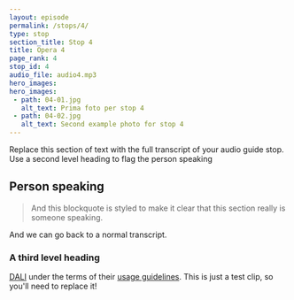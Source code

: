```yaml
---
layout: episode
permalink: /stops/4/
type: stop
section_title: Stop 4
title: Opera 4
page_rank: 4
stop_id: 4
audio_file: audio4.mp3
hero_images:
hero_images:
 - path: 04-01.jpg
   alt_text: Prima foto per stop 4
 - path: 04-02.jpg
   alt_text: Second example photo for stop 4
---
```


Replace this section of text with the full transcript of your audio guide stop. Use a second level heading to flag the person speaking

## Person speaking

> And this blockquote is styled to make it clear that this section really is someone speaking.

And we can go back to a normal transcript.

### A third level heading

[DALI](http://www.dali.com) under the terms of their [usage guidelines](http://www.dali.com). This is just a test clip, so you'll need to replace it!
